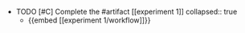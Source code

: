   - TODO [#C] Complete the #artifact [[experiment 1]]
    collapsed:: true
    - {{embed [[experiment 1/workflow]]}}


